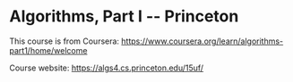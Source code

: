 # Algorithms, Part I -- Princeton

This course is from Coursera:
https://www.coursera.org/learn/algorithms-part1/home/welcome

Course website:
https://algs4.cs.princeton.edu/15uf/